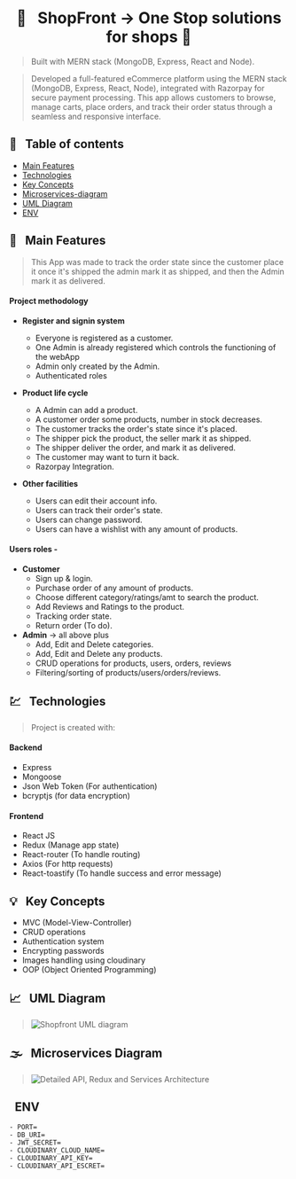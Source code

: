 
<h1 align="center">  🛒 &nbsp; ShopFront -> One Stop solutions for shops  🛒 </h1>

> Built with MERN stack (MongoDB, Express, React and Node).

> Developed a full-featured eCommerce platform using the MERN stack (MongoDB, Express, React, Node), 
integrated with Razorpay for secure payment processing. 
This app allows customers to browse, manage carts, place orders, and track their order status through a 
seamless and responsive interface.

## 📜 &nbsp; Table of contents

- [Main Features](#--main-features)
- [Technologies](#--technologies)
- [Key Concepts](#--key-concepts)
- [Microservices-diagram](#--microservices-diagram)
- [UML Diagram](#--uml-diagram)
- [ENV](#--ENV)

## 🚩 &nbsp; Main Features

> This App was made to track the order state since the customer place it
> once it's shipped the admin mark it as shipped, and then the Admin mark it as delivered.

#### Project methodology

- **Register and signin system**
  - Everyone is registered as a customer.
  - One Admin is already registered which controls the functioning of the webApp
  - Admin only created by the Admin.
  - Authenticated roles

- **Product life cycle**
  - A Admin can add a product.
  - A customer order some products, number in stock decreases.
  - The customer tracks the order's state since it's placed. 
  - The shipper pick the product, the seller mark it as shipped.
  - The shipper deliver the order, and mark it as delivered.
  - The customer may want to turn it back.
  - Razorpay Integration.

- **Other facilities**
  - Users can edit their account info. 
  - Users can track their order's state. 
  - Users can change password. 
  - Users can have a wishlist with any amount of products. 

#### Users roles - 

- **Customer**
  - Sign up & login.
  - Purchase order of any amount of products.
  - Choose different category/ratings/amt to search the product.
  - Add Reviews and Ratings to the product.
  - Tracking order state. 
  - Return order (To do).
- **Admin** -> all above plus
  - Add, Edit and Delete categories.
  - Add, Edit and Delete any products.
  - CRUD operations for products, users, orders, reviews
  - Filtering/sorting of products/users/orders/reviews.
  

## 💹 &nbsp; Technologies

> Project is created with:
#### Backend

- Express
- Mongoose
- Json Web Token (For authentication)
- bcryptjs (for data encryption)

#### Frontend

- React JS
- Redux (Manage app state)
- React-router (To handle routing)
- Axios (For http requests)
- React-toastify (To handle success and error message)
  
## 💡 &nbsp; Key Concepts

- MVC (Model-View-Controller)
- CRUD operations
- Authentication system
- Encrypting passwords
- Images handling using cloudinary
- OOP (Object Oriented Programming)

## 📈 &nbsp; UML Diagram

>![Shopfront UML diagram](https://user-images.githubusercontent.com/93027256/225909255-ec6a0284-7efc-41cc-804b-7c9113a4eb5c.png)

## 🌫 &nbsp; Microservices Diagram

>![Detailed API, Redux and Services Architecture](https://user-images.githubusercontent.com/93027256/225910377-3f8c5df7-bbf6-4148-84ce-81681990bce7.PNG)

## &nbsp; ENV
```
- PORT=
- DB_URI=
- JWT_SECRET=
- CLOUDINARY_CLOUD_NAME=
- CLOUDINARY_API_KEY=
- CLOUDINARY_API_ESCRET=

